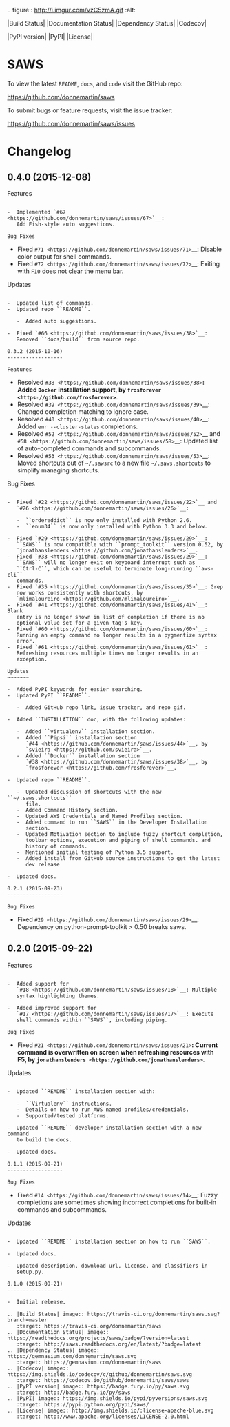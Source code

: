 .. figure:: http://i.imgur.com/vzC5zmA.gif
   :alt: 

|Build Status| |Documentation Status| |Dependency Status| |Codecov|

|PyPI version| |PyPI| |License|

SAWS
====

To view the latest ``README``, ``docs``, and ``code`` visit the GitHub
repo:

https://github.com/donnemartin/saws

To submit bugs or feature requests, visit the issue tracker:

https://github.com/donnemartin/saws/issues

Changelog
=========

0.4.0 (2015-12-08)
------------------

Features
~~~~~~~~

-  Implemented `#67 <https://github.com/donnemartin/saws/issues/67>`__:
   Add Fish-style auto suggestions.

Bug Fixes
~~~~~~~~~

-  Fixed `#71 <https://github.com/donnemartin/saws/issues/71>`__:
   Disable color output for shell commands.
-  Fixed `#72 <https://github.com/donnemartin/saws/issues/72>`__:
   Exiting with ``F10`` does not clear the menu bar.

Updates
~~~~~~~

-  Updated list of commands.
-  Updated repo ``README``.

   -  Added auto suggestions.

-  Fixed `#66 <https://github.com/donnemartin/saws/issues/38>`__:
   Removed ``docs/build`` from source repo.

0.3.2 (2015-10-16)
------------------

Features
~~~~~~~~

-  Resolved `#38 <https://github.com/donnemartin/saws/issues/38>`__:
   Added ``Docker`` installation support, by
   `frosforever <https://github.com/frosforever>`__.
-  Resolved `#39 <https://github.com/donnemartin/saws/issues/39>`__:
   Changed completion matching to ignore case.
-  Resolved `#40 <https://github.com/donnemartin/saws/issues/40>`__:
   Added ``emr --cluster-states`` completions.
-  Resolved `#52 <https://github.com/donnemartin/saws/issues/52>`__ and
   `#58 <https://github.com/donnemartin/saws/issues/58>`__: Updated list
   of auto-completed commands and subcommands.
-  Resolved `#53 <https://github.com/donnemartin/saws/issues/53>`__:
   Moved shortcuts out of ``~/.sawsrc`` to a new file
   ``~/.saws.shortcuts`` to simplify managing shortcuts.

Bug Fixes
~~~~~~~~~

-  Fixed `#22 <https://github.com/donnemartin/saws/issues/22>`__ and
   `#26 <https://github.com/donnemartin/saws/issues/26>`__:

   -  ``ordereddict`` is now only installed with Python 2.6.
   -  ``enum34`` is now only installed with Python 3.3 and below.

-  Fixed `#29 <https://github.com/donnemartin/saws/issues/29>`__:
   ``SAWS`` is now compatible with ``prompt_toolkit`` version 0.52, by
   `jonathanslenders <https://github.com/jonathanslenders>`__.
-  Fixed `#33 <https://github.com/donnemartin/saws/issues/29>`__:
   ``SAWS`` will no longer exit on keyboard interrupt such as
   ``Ctrl-C``, which can be useful to terminate long-running ``aws-cli``
   commands.
-  Fixed `#35 <https://github.com/donnemartin/saws/issues/35>`__: Grep
   now works consistently with shortcuts, by
   `mlimaloureiro <https://github.com/mlimaloureiro>`__.
-  Fixed `#41 <https://github.com/donnemartin/saws/issues/41>`__: Blank
   entry is no longer shown in list of completion if there is no
   optional value set for a given tag's key.
-  Fixed `#60 <https://github.com/donnemartin/saws/issues/60>`__:
   Running an empty command no longer results in a pygmentize syntax
   error.
-  Fixed `#61 <https://github.com/donnemartin/saws/issues/61>`__:
   Refreshing resources multiple times no longer results in an
   exception.

Updates
~~~~~~~

-  Added PyPI keywords for easier searching.
-  Updated PyPI ``README``.

   -  Added GitHub repo link, issue tracker, and repo gif.

-  Added ``INSTALLATION`` doc, with the following updates:

   -  Added ``virtualenv`` installation section.
   -  Added ``Pipsi`` installation section
      `#44 <https://github.com/donnemartin/saws/issues/44>`__, by
      `svieira <https://github.com/svieira>`__.
   -  Added ``Docker`` installation section
      `#38 <https://github.com/donnemartin/saws/issues/38>`__, by
      `frosforever <https://github.com/frosforever>`__.

-  Updated repo ``README``.

   -  Updated discussion of shortcuts with the new ``~/.saws.shortcuts``
      file.
   -  Added Command History section.
   -  Updated AWS Credentials and Named Profiles section.
   -  Added command to run ``SAWS`` in the Developer Installation
      section.
   -  Updated Motivation section to include fuzzy shortcut completion,
      toolbar options, execution and piping of shell commands. and
      history of commands.
   -  Mentioned initial testing of Python 3.5 support.
   -  Added install from GitHub source instructions to get the latest
      dev release

-  Updated docs.

0.2.1 (2015-09-23)
------------------

Bug Fixes
~~~~~~~~~

-  Fixed `#29 <https://github.com/donnemartin/saws/issues/29>`__:
   Dependency on python-prompt-toolkit > 0.50 breaks saws.

0.2.0 (2015-09-22)
------------------

Features
~~~~~~~~

-  Added support for
   `#18 <https://github.com/donnemartin/saws/issues/18>`__: Multiple
   syntax highlighting themes.

-  Added improved support for
   `#17 <https://github.com/donnemartin/saws/issues/17>`__: Execute
   shell commands within ``SAWS``, including piping.

Bug Fixes
~~~~~~~~~

-  Fixed `#21 <https://github.com/donnemartin/saws/issues/21>`__:
   Current command is overwritten on screen when refreshing resources
   with F5, by
   `jonathanslenders <https://github.com/jonathanslenders>`__.

Updates
~~~~~~~

-  Updated ``README`` installation section with:

   -  ``Virtualenv`` instructions.
   -  Details on how to run AWS named profiles/credentials.
   -  Supported/tested platforms.

-  Updated ``README`` developer installation section with a new command
   to build the docs.

-  Updated docs.

0.1.1 (2015-09-21)
------------------

Bug Fixes
~~~~~~~~~

-  Fixed `#14 <https://github.com/donnemartin/saws/issues/14>`__: Fuzzy
   completions are sometimes showing incorrect completions for built-in
   commands and subcommands.

Updates
~~~~~~~

-  Updated ``README`` installation section on how to run ``SAWS``.

-  Updated docs.

-  Updated description, download url, license, and classifiers in
   setup.py.

0.1.0 (2015-09-21)
------------------

-  Initial release.

.. |Build Status| image:: https://travis-ci.org/donnemartin/saws.svg?branch=master
   :target: https://travis-ci.org/donnemartin/saws
.. |Documentation Status| image:: https://readthedocs.org/projects/saws/badge/?version=latest
   :target: http://saws.readthedocs.org/en/latest/?badge=latest
.. |Dependency Status| image:: https://gemnasium.com/donnemartin/saws.svg
   :target: https://gemnasium.com/donnemartin/saws
.. |Codecov| image:: https://img.shields.io/codecov/c/github/donnemartin/saws.svg
   :target: https://codecov.io/github/donnemartin/saws/saws
.. |PyPI version| image:: https://badge.fury.io/py/saws.svg
   :target: http://badge.fury.io/py/saws
.. |PyPI| image:: https://img.shields.io/pypi/pyversions/saws.svg
   :target: https://pypi.python.org/pypi/saws/
.. |License| image:: http://img.shields.io/:license-apache-blue.svg
   :target: http://www.apache.org/licenses/LICENSE-2.0.html
